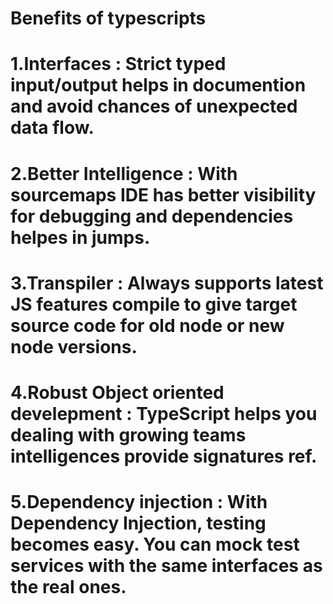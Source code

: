 # Benefits of typescripts

# 1.Interfaces : Strict typed input/output helps in documention and avoid chances of unexpected data flow.
# 2.Better Intelligence : With sourcemaps IDE has better visibility for debugging and dependencies helpes in jumps.
# 3.Transpiler : Always supports latest JS features compile to give target source code for old node or new node versions.
# 4.Robust Object oriented develepment : TypeScript helps you dealing with growing teams intelligences provide signatures ref.
# 5.Dependency injection : With Dependency Injection, testing becomes easy. You can mock test services with the same interfaces as the real ones.

